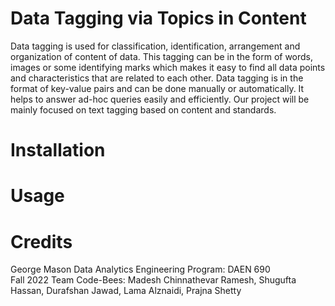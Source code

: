 # Data Tagging via Topics in Content
Data tagging is used for classification, identification, arrangement and organization of content of data. This tagging can be in the form of words, images or some identifying marks which makes it easy to find all data points and characteristics that are related to each other. Data tagging is in the format of key-value pairs and can be done manually or automatically. It helps to answer ad-hoc queries easily and efficiently. Our project will be mainly focused on text tagging based on content and standards.

# Installation

# Usage

# Credits
George Mason Data Analytics Engineering Program: DAEN 690
<br /> Fall 2022 Team Code-Bees: Madesh Chinnathevar Ramesh, Shugufta Hassan, Durafshan Jawad, Lama Alznaidi, Prajna Shetty

